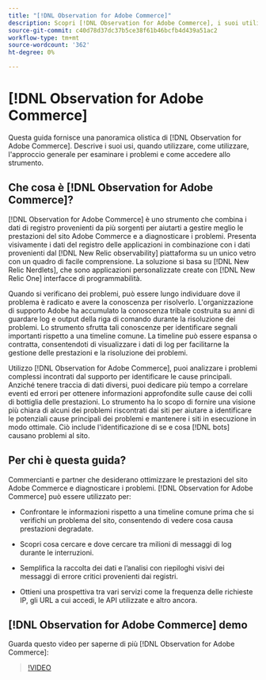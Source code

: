 ```yaml
---
title: "[!DNL Observation for Adobe Commerce]"
description: Scopri [!DNL Observation for Adobe Commerce], i suoi utilizzi, quando utilizzare e come ottenere l’accesso.
source-git-commit: c40d78d37dc37b5ce38f61b46bcfb4d439a51ac2
workflow-type: tm+mt
source-wordcount: '362'
ht-degree: 0%

---
```


# [!DNL Observation for Adobe Commerce]

Questa guida fornisce una panoramica olistica di [!DNL Observation for Adobe Commerce]. Descrive i suoi usi, quando utilizzare, come utilizzare, l&#39;approccio generale per esaminare i problemi e come accedere allo strumento.

## Che cosa è [!DNL Observation for Adobe Commerce]?

[!DNL Observation for Adobe Commerce] è uno strumento che combina i dati di registro provenienti da più sorgenti per aiutarti a gestire meglio le prestazioni del sito Adobe Commerce e a diagnosticare i problemi. Presenta visivamente i dati del registro delle applicazioni in combinazione con i dati provenienti dal [!DNL New Relic observability] piattaforma su un unico vetro con un quadro di facile comprensione. La soluzione si basa su [!DNL New Relic Nerdlets], che sono applicazioni personalizzate create con [!DNL New Relic One] interfacce di programmabilità.

Quando si verificano dei problemi, può essere lungo individuare dove il problema è radicato e avere la conoscenza per risolverlo. L&#39;organizzazione di supporto Adobe ha accumulato la conoscenza tribale costruita su anni di guardare log e output della riga di comando durante la risoluzione dei problemi. Lo strumento sfrutta tali conoscenze per identificare segnali importanti rispetto a una timeline comune. La timeline può essere espansa o contratta, consentendoti di visualizzare i dati di log per facilitarne la gestione delle prestazioni e la risoluzione dei problemi.

Utilizzo [!DNL Observation for Adobe Commerce], puoi analizzare i problemi complessi incontrati dal supporto per identificare le cause principali. Anziché tenere traccia di dati diversi, puoi dedicare più tempo a correlare eventi ed errori per ottenere informazioni approfondite sulle cause dei colli di bottiglia delle prestazioni. Lo strumento ha lo scopo di fornire una visione più chiara di alcuni dei problemi riscontrati dai siti per aiutare a identificare le potenziali cause principali dei problemi e mantenere i siti in esecuzione in modo ottimale. Ciò include l&#39;identificazione di se e cosa [!DNL bots] causano problemi al sito.

## Per chi è questa guida?

Commercianti e partner che desiderano ottimizzare le prestazioni del sito Adobe Commerce e diagnosticare i problemi. [!DNL Observation for Adobe Commerce] può essere utilizzato per:

* Confrontare le informazioni rispetto a una timeline comune prima che si verifichi un problema del sito, consentendo di vedere cosa causa prestazioni degradate.

* Scopri cosa cercare e dove cercare tra milioni di messaggi di log durante le interruzioni.

* Semplifica la raccolta dei dati e l’analisi con riepiloghi visivi dei messaggi di errore critici provenienti dai registri.

* Ottieni una prospettiva tra vari servizi come la frequenza delle richieste IP, gli URL a cui accedi, le API utilizzate e altro ancora.

## [!DNL Observation for Adobe Commerce] demo

Guarda questo video per saperne di più [!DNL Observation for Adobe Commerce]:

>[!VIDEO](https://video.tv.adobe.com/v/344444?quality=12)
